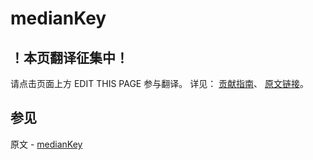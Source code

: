 # medianKey

## ！本页翻译征集中！

请点击页面上方 EDIT THIS PAGE 参与翻译。
详见：
[贡献指南]( https://github.com/JinMuInfo/MongoDB-Manual-zh/blob/master/CONTRIBUTING.md )、
[原文链接](  https://docs.mongodb.com/manual/reference/command/medianKey/  )。

## 参见

原文 - [medianKey]( https://docs.mongodb.com/manual/reference/command/medianKey/ )

